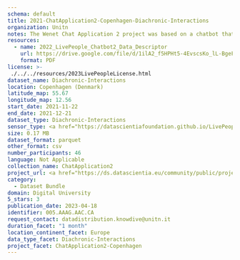 ```yaml
---
schema: default
title: 2021-ChatApplication2-Copenhagen-Diachronic-Interactions
organization: Unitn
notes: The Wenet Chat Application 2 project was based on a chatbot that interacted with university students in Italy, Denmark, Paraguay, the United Kingdom, and Mongolia. It was conducted from December 2021 till early 2022 to verify the diversity among students based on social practices. This project builds on the Wenet Chat Application Pilot I project. It was a European Union WeNet Horizon 2020-funded project with the overall goal of developing a diversity-aware, machine-mediated paradigm for social interactions. Data was collected with a Telegram Chatbot called Ask4help and the i-Log Application. Some of the data collected included the respondent's career information (department, study course, study year,) and demographics (age, gender). Questions were sent on the Telegram App and user answers were recorded, the i-Log App recorded sensor data (such as location, accelerometer) from the user device. This data was collected in three phases, the first phase entailed interacting with the Telegram Chatbot, and sensor data was also collected during this phase. The second phase involved respondents answering a questionnaire, and in the third phase, they participated in a focus group to provide feedback.
resources:
  - name: 2022_LivePeople_Chatbot2_Data_Descriptor
    url: https://drive.google.com/file/d/1ilA2_f5HPHt5-4EvscsKo_lL-BgeFoF9/view?usp=sharing
    format: PDF
license: >-
 ./../../resources/2023LivePeopleLicense.html
dataset_name: Diachronic-Interactions
location: Copenhagen (Denmark)
latitude_map: 55.67
longitude_map: 12.56
start_date: 2021-11-22
end_date: 2021-12-21
dataset_type: Diachronic-Interactions
sensor_type: <a href="https://datascientiafoundation.github.io/LivePeople/datasets/2021-CH2-Copenhagen-Chat/"> Chat</a>
size: 0.17 MB
dataset_format: parquet
other_format: csv
number_participants: 46
language: Not Applicable
collection_name: ChatApplication2
project_url: <a href="https://ds.datascientia.eu/community/public/projects/65f3fe8a-81e0-4177-8bec-7e52ad251c2d">https://ds.datascientia.eu/community/public/projects/65f3fe8a-81e0-4177-8bec-7e52ad251c2d</a>
category: 
  - Dataset Bundle
domain: Digital University
5_stars: 3
publication_date: 2023-04-18
identifier: 005.AAAG.AAC.CA
request_contact: datadistribution.knowdive@unitn.it
duration_facet: "1 month"
location_continent_facet: Europe
data_type_facet: Diachronic-Interactions
project_facet: ChatApplication2-Copenhagen
---
```

